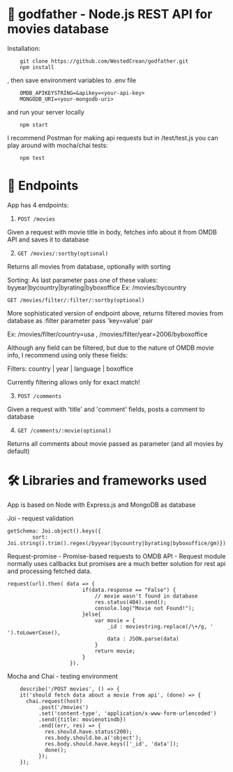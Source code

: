 # 🌹 godfather - Node.js REST API for movies database

Installation: 
```
    git clone https://github.com/WestedCrean/godfather.git
    npm install
```
, then save environment variables to .env file
``` 
    OMDB_APIKEYSTRING=&apikey=<your-api-key>
    MONGODB_URI=<your-mongodb-uri>
```
and run your server locally
```
    npm start
```

I recommend Postman for making api requests but in /test/test.js you can play around with mocha/chai tests:
```
    npm test
```

# 🎯 Endpoints
App has 4 endpoints:

1. ``` POST /movies ```

Given a request with movie title in body, fetches info about it from OMDB API and saves it to database

2. ``` GET /movies/:sortby(optional) ```

Returns all movies from database, optionally with sorting

Sorting:
    As last parameter pass one of these values: byyear|bycountry|byrating|byboxoffice
    Ex: /movies/bycountry

``` GET /movies/filter/:filter/:sortby(optional) ```

More sophisticated version of endpoint above, returns filtered movies from database 
    as :filter parameter pass 'key=value' pair

Ex: /movies/filter/country=usa , /movies/filter/year=2006/byboxoffice

Although any field can be filtered, but due to the nature of OMDB movie info, I recommend using only these fields:

Filters:
    country | year | language | boxoffice

Currently filtering allows only for exact match!

3. ``` POST /comments ```

Given a request with 'title' and 'comment' fields, posts a comment to database

4. ``` GET /comments/:movie(optional) ```

Returns all comments about movie passed as parameter (and all movies by default)

# 🛠 Libraries and frameworks used

App is based on Node with Express.js and MongoDB as database

Joi - request validation
``` 
getSchema: Joi.object().keys({
        sort: Joi.string().trim().regex(/byyear|bycountry|byrating|byboxoffice/gm)})

```
Request-promise - Promise-based requests to OMDB API - Request module normally uses callbacks but promises are a much better solution for rest api and processing fetched data.

```
request(url).then( data => {
                        if(data.response == "False") {
                            // movie wasn't found in database
                            res.status(404).send();
                            console.log("Movie not Found!");
                        }else{
                            var movie = {
                                _id : moviestring.replace(/\+/g, ' ').toLowerCase(),
                                data : JSON.parse(data)
                            }
                            return movie;
                        }
                    }).
```
Mocha and Chai - testing environment

```
    describe('/POST movies', () => {
    it('should fetch data about a movie from api', (done) => {
      chai.request(host)
          .post('/movies')
          .set('content-type', 'application/x-www-form-urlencoded')
          .send({title: movienotindb})
          .end((err, res) => {
            res.should.have.status(200);
            res.body.should.be.a('object');
            res.body.should.have.keys(['_id', 'data']);
            done();
          });
    });
```